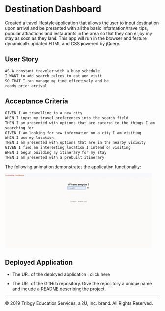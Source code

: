 # Destination Dashboard

Created a travel lifestyle application that allows the user to input destination upon arrival and be presented with all the basic information/travel tips, popular attractions and restaurants in the area so that they can enjoy my stay as soon as they land. This app will run in the browser and feature dynamically updated HTML and CSS powered by jQuery.



## User Story

```
AS A constant traveler with a busy schedule
I WANT to add search palces to eat and visit 
SO THAT I can manage my time effectively and be
ready prior arrival
```


## Acceptance Criteria

```
GIVEN I am travelling to a new city
WHEN I input my travel preferences into the search field
THEN I am presented with options that are catered to the things I am searching for
GIVEN I am looking for new information on a city I am visiting
WHEN I use my location
THEN I am presented with options that are in the nearby vicinity
GIVEN I find an interesting location I intend on visiting
WHEN I begin building my itinerary for my stay
THEN I am presented with a prebuilt itinerary
```


The following animation demonstrates the application functionality:

![day planner demo](./assets/destinationDemo.gif)

## Deployed Application



* The URL of the deployed application : [click here](https://adilh621.github.io/Destination-Dashboard/dashboard.html)

* The URL of the GitHub repository. Give the repository a unique name and include a README describing the project.

- - -
© 2019 Trilogy Education Services, a 2U, Inc. brand. All Rights Reserved.